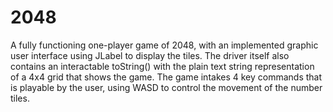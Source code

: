 # 2048
A fully functioning one-player game of 2048, with an implemented graphic user interface using JLabel to display the tiles. The driver itself also contains an interactable toString() with the plain text string representation of a 4x4 grid that shows the game.
The game intakes 4 key commands that is playable by the user, using WASD to control the movement of the number tiles. 
